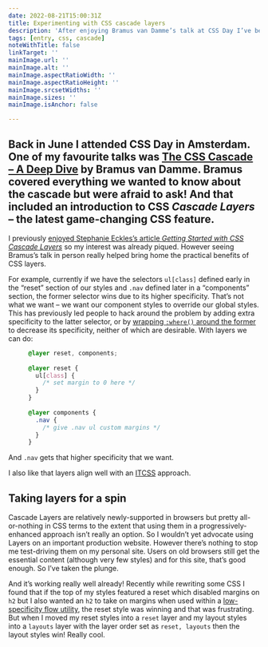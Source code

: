 ```yaml
---
date: 2022-08-21T15:00:31Z
title: Experimenting with CSS cascade layers
description: 'After enjoying Bramus van Damme’s talk at CSS Day I’ve been trying CSS cascade layers on my personal site'
tags: [entry, css, cascade]
noteWithTitle: false
linkTarget: ''
mainImage.url: ''
mainImage.alt: ''
mainImage.aspectRatioWidth: ''
mainImage.aspectRatioHeight: ''
mainImage.srcsetWidths: ''
mainImage.sizes: ''
mainImage.isAnchor: false

---
```

Back in June I attended CSS Day in Amsterdam. One of my favourite talks was [The CSS Cascade – A Deep Dive](https://www.youtube.com/watch?v=zEPXyqj7pEA) by Bramus van Damme. Bramus covered everything we wanted to know about the cascade but were afraid to ask! And that included an introduction to CSS _Cascade Layers_ – the latest game-changing CSS feature.
---

I previously [enjoyed Stephanie Eckles’s article _Getting Started with CSS Cascade Layers_](https://fuzzylogic.me/posts/getting-started-with-css-cascade-layers-by-stephanie-eckles/) so my interest was already piqued. However seeing Bramus’s talk in person really helped bring home the practical benefits of CSS layers. 

For example, currently if we have the selectors `ul[class]` defined early in the “reset” section of our styles and `.nav` defined later in a “components” section, the former selector wins due to its higher specificity. That’s not what we want – we want our component styles to override our global styles. This has previously led people to hack around the problem by adding extra specificity to the latter selector, or by [wrapping `:where()` around the former](https://css-tricks.com/using-the-specificity-of-where-as-a-css-reset/) to decrease its specificity, neither of which are desirable. With layers we can do:

<figure>
  
``` css
@layer reset, components;
  
@layer reset {
  ul[class] {
    /* set margin to 0 here */
  }
}
  
@layer components {
  .nav {
    /* give .nav ul custom margins */
  }
}
```  
  
</figure>

And `.nav` gets that higher specificity that we want.

I also like that layers align well with an [ITCSS](https://www.creativebloq.com/web-design/manage-large-css-projects-itcss-101517528) approach.

## Taking layers for a spin

Cascade Layers are relatively newly-supported in browsers but pretty all-or-nothing in CSS terms to the extent that using them in a progressively-enhanced approach isn’t really an option. So I wouldn’t yet advocate using Layers on an important production website. However there’s nothing to stop me test-driving them on my personal site. Users on old browsers still get the essential content (although very few styles) and for this site, that’s good enough. So I’ve taken the plunge. 

And it’s working really well already! Recently while rewriting some CSS I found that if the top of my styles featured a reset which disabled margins on `h2` but I also wanted an `h2` to take on margins when used within a [low-specificity flow utility](https://piccalil.li/quick-tip/flow-utility/), the reset style was winning and that was frustrating. But when I moved my reset styles into a `reset` layer and my layout styles into a `layouts` layer with the layer order set as `reset, layouts` then the layout styles win! Really cool.
